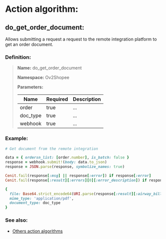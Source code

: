 # Action algorithm:

## do_get_order_document:

Allows submitting a request a request to the remote integration platform to get an order document.
    
### Definition:

> **Name:** do_get_order_document
> 
> **Namespace:** Ov2Shopee
>
> **Parameters:**
> 
> | Name | Required | Description |
> | --- | --- | --- |
> | order | true | ... |
> | doc_type | true | ... |
> | webhook | true | ... |

### Example:
```RUBY
# Get document from the remote integration

data = { ordersn_list: [order.number], is_batch: false }
response = webhook.submit!(body: data.to_json)
response = JSON.parse(response, symbolize_names: true)

Cenit.fail(response[:msg] || response[:error]) if response[:error]
Cenit.fail(response[:result][:errors][0][:error_description]) if response[:result][:errors].any?

{
  file: Base64.strict_encode64(URI.parse(response[:result][:airway_bills][0][:airway_bill]).read),
  mime_type: 'application/pdf',
  document_type: doc_type
}

```

### See also:
* [Others action algorithms](overview?id=do_get_order_document)